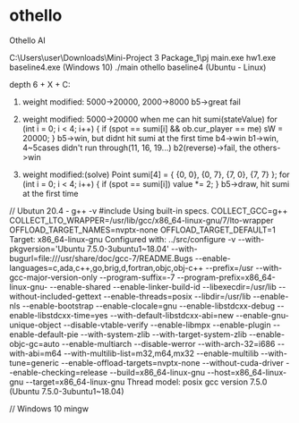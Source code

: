 # othello
Othello AI

C:\Users\user\Downloads\Mini-Project 3 Package_1\pj
main.exe hw1.exe baseline4.exe (Windows 10)
./main othello baseline4 (Ubuntu - Linux)

depth 6 + X + C:
1. weight modified: 5000->20000, 2000->8000
b5->great fail

2. weight modified: 5000->20000 when me can hit sumi(stateValue)
        for (int i = 0; i < 4; i++)
        {
            if (spot == sumi[i] && ob.cur_player == me)
                sW = 20000;
        }
b5->win, but didnt hit sumi at the first time
b4->win
b1->win, 4~5cases didn't run through(11, 16, 19...)
b2(reverse)->fail, the others->win

3. weight modified:(solve)
            Point sumi[4] = { {0, 0}, {0, 7}, {7, 0}, {7, 7} };
            for (int i = 0; i < 4; i++)
            {
                if (spot == sumi[i])
                    value *= 2;
            }
b5->draw, hit sumi at the first time



// Ubutun 20.4 - g++ -v #include <climits>
Using built-in specs.
COLLECT_GCC=g++
COLLECT_LTO_WRAPPER=/usr/lib/gcc/x86_64-linux-gnu/7/lto-wrapper
OFFLOAD_TARGET_NAMES=nvptx-none
OFFLOAD_TARGET_DEFAULT=1
Target: x86_64-linux-gnu
Configured with: ../src/configure -v --with-pkgversion='Ubuntu 7.5.0-3ubuntu1~18.04' --with-bugurl=file:///usr/share/doc/gcc-7/README.Bugs --enable-languages=c,ada,c++,go,brig,d,fortran,objc,obj-c++ --prefix=/usr --with-gcc-major-version-only --program-suffix=-7 --program-prefix=x86_64-linux-gnu- --enable-shared --enable-linker-build-id --libexecdir=/usr/lib --without-included-gettext --enable-threads=posix --libdir=/usr/lib --enable-nls --enable-bootstrap --enable-clocale=gnu --enable-libstdcxx-debug --enable-libstdcxx-time=yes --with-default-libstdcxx-abi=new --enable-gnu-unique-object --disable-vtable-verify --enable-libmpx --enable-plugin --enable-default-pie --with-system-zlib --with-target-system-zlib --enable-objc-gc=auto --enable-multiarch --disable-werror --with-arch-32=i686 --with-abi=m64 --with-multilib-list=m32,m64,mx32 --enable-multilib --with-tune=generic --enable-offload-targets=nvptx-none --without-cuda-driver --enable-checking=release --build=x86_64-linux-gnu --host=x86_64-linux-gnu --target=x86_64-linux-gnu
Thread model: posix
gcc version 7.5.0 (Ubuntu 7.5.0-3ubuntu1~18.04) 

// Windows 10 mingw
